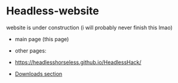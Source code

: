 # Headless-website
website is under construction (i will probably never finish this lmao)
- main page (this page)
- other pages:
- https://headlesshorseless.github.io/HeadlessHack/

- [Downloads section](https://headlesshorseless.github.io/Headless-Downloads/)
